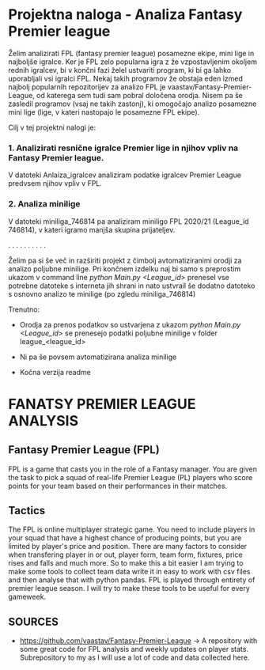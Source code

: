 # Projektna naloga - Analiza Fantasy Premier league

Želim analizirati FPL (fantasy premier league) posamezne ekipe, mini lige in najboljše igralce. Ker je FPL  zelo popularna igra z že vzpostavljenim okoljem rednih igralcev, bi v končni fazi želel ustvariti program, ki bi ga lahko uporabljali vsi igralci FPL. Nekaj takih programov že obstaja eden izmed najbolj popularnih repozitorijev za analizo FPL je vaastav/Fantasy-Premier-League, od katerega sem tudi sam pobral določena orodja. Nisem pa še zasledil programov (vsaj ne takih zastonj), ki omogočajo analizo posamezne mini lige (lige, v kateri nastopajo le posamezne FPL ekipe).

Cilj v tej projektni nalogi je:
### 1. Analizirati resnične igralce Premier lige in njihov vpliv na Fantasy Premier league.

V datoteki Anlaiza_igralcev analiziram podatke igralcev Premier League predvsem njihov vpliv v FPL.

### 2. Analiza minilige

V datoteki miniliga_746814 pa analiziram miniligo FPL 2020/21 (League_id 746814), v kateri igramo manjša skupina prijateljev. 

.
.
.
.
.
.
.
.
.
.

Želim pa si še več in razširiti projekt  z čimbolj avtomatiziranimi orodji za analizo poljubne minilige. Pri končnem izdelku naj bi samo s preprostim ukazom v command line *python Main.py <League_id>* prenesel vse potrebne datoteke s interneta jih shrani in nato ustvrail še dodatno datoteko s osnovno analizo te minilige (po zgledu miniliga_746814)
 
Trenutno:
* Orodja za prenos podatkov so ustvarjena z ukazom *python Main.py <League_id>* se prenesejo podatki poljubne minilige v folder league_<league_id>
* Ni pa še povsem avtomatizirana analiza minilige

* Kočna verzija readme


# FANATSY PREMIER LEAGUE ANALYSIS

## Fantasy Premier League (FPL)
FPL is a game that casts you in the role of a Fantasy manager. You are given the task to pick a squad of real-life Premier League (PL) players who score points for your team based on their performances in their matches.

## Tactics
The FPL is online multiplayer strategic game. You need to include players in your squad that have a highest chance of producing points, but you are limited by player's price and position. There are many factors to consider when transfering player in or out, player form, team form, fixtures, price rises and falls and much more. So to make this a bit easier I am trying to make some tools to collect team data write it in easy to work with csv files and then analyse that with python pandas. FPL is played through entirety of premier league season. I will try to make these tools to be useful for every gameweek.

## SOURCES
 - https://github.com/vaastav/Fantasy-Premier-League  -> A repository with some great code for FPL analysis and weekly updates on player stats. Subrepository to my as I will use a lot of code and data collected here.
